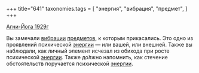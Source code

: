 +++
title="641"
taxonomies.tags = [
 "энергия",
 "вибрация",
 "предмет",
]
+++

[Агни-Йога 1929г](/agni/1929)

Вы замечали [вибрации](/tags/вибрация) [предметов](/tags/предмет), к которым прикасались. Это одно из проявлений психической [энергии](/tags/энергия) — или вашей, или внешней. Также вы наблюдали, как личный элемент исчезал из обихода при росте психической [энергии](/tags/энергия). Также до́лжно напомнить, как стечение обстоятельств поручается психической [энергии](/tags/энергия).